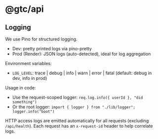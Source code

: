 # @gtc/api

## Logging

We use Pino for structured logging.

- Dev: pretty printed logs via pino-pretty
- Prod (Render): JSON logs (auto-detected), ideal for log aggregation

Environment variables:
- `LOG_LEVEL`: trace | debug | info | warn | error | fatal (default: debug in dev, info in prod)

Usage in code:
- Use the request-scoped logger: `req.log.info({ userId }, "did something")`
- Or the root logger: `import { logger } from "./lib/logger"; logger.info("boot")`

HTTP access logs are emitted automatically for all requests (excluding `/api/health`). Each request has an `x-request-id` header to help correlate logs.
